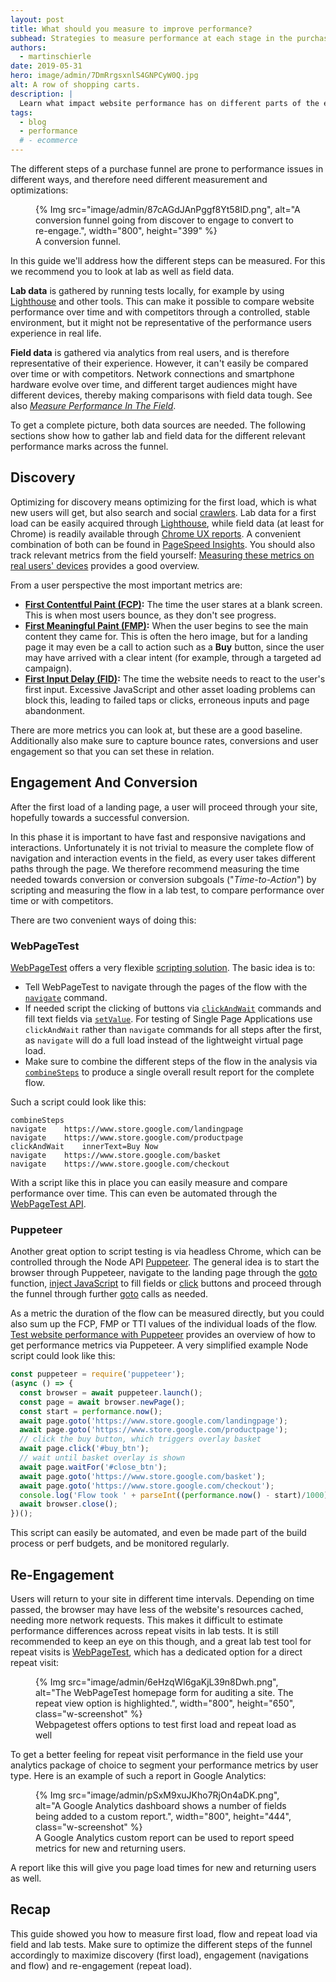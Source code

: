 ```yaml
---
layout: post
title: What should you measure to improve performance?
subhead: Strategies to measure performance at each stage in the purchase funnel.
authors:
  - martinschierle
date: 2019-05-31
hero: image/admin/7DmRrgsxnlS4GNPCyW0Q.jpg
alt: A row of shopping carts.
description: |
  Learn what impact website performance has on different parts of the e-commerce funnel
tags:
  - blog
  - performance
  # - ecommerce
---
```


The different steps of a purchase funnel are prone to performance issues in
different ways, and therefore need different measurement and optimizations:

<figure class="w-figure">
  {% Img src="image/admin/87cAGdJAnPggf8Yt58ID.png", alt="A conversion funnel going from discover to engage to convert to re-engage.", width="800", height="399" %}
  <figcaption class="w-figcaption">
    A conversion funnel.
  </figcaption>
</figure>

In this guide we'll address how the different steps can be measured. For this we
recommend you to look at lab as well as field data.

**Lab data** is gathered by running tests locally, for example by using
[Lighthouse](/fast/discover-performance-opportunities-with-lighthouse)
and other tools.  This can make it possible  to compare website performance over
time and with competitors through a controlled, stable environment, but it might
not be representative of the performance users experience in real life.

**Field data** is gathered via analytics from real users, and is therefore
representative of their experience. However, it can't easily be compared over
time or with competitors. Network connections and smartphone hardware evolve
over time, and different target audiences might have different devices, thereby
making comparisons with field data tough. See also _[Measure Performance In The Field](/fast#measure-performance-in-the-field)_.

To get a complete picture, both data sources are needed. The following sections
show how to gather lab and field data for the different relevant performance
marks across the funnel.

## Discovery

Optimizing for discovery means optimizing for the first load, which is what new
users  will get, but also search and social
[crawlers](https://developers.google.com/search/docs/guides/rendering).
Lab data for a first load can be easily acquired through
[Lighthouse](/fast/discover-performance-opportunities-with-lighthouse),
while field data (at least for Chrome) is readily available through [Chrome UX
reports](/fast/chrome-ux-report). A convenient combination of
both can be found in
[PageSpeed Insights](https://developers.google.com/speed/pagespeed/insights/).
You should also track relevant metrics from the field yourself:
[Measuring these metrics on real users' devices](https://developers.google.com/web/fundamentals/performance/user-centric-performance-metrics#measuring_these_metrics_on_real_users_devices)
provides a good overview.

From a user perspective the most important metrics are:

+   **[First Contentful Paint (FCP)](/first-contentful-paint):**
    The time the user stares at a blank screen. This is
    when most users bounce, as they don't see progress.
+   **[First Meaningful Paint (FMP)](/first-meaningful-paint):**
    When the user begins to see the main content they came for. This
    is often the hero image, but for a landing page it may even be a call to
    action such as a **Buy** button, since the user may have arrived with a clear
    intent (for example, through a targeted ad campaign).
+   **[First Input Delay (FID)](https://developers.google.com/web/updates/2018/05/first-input-delay):**
    The time the website needs to react to the user's first input.
    Excessive JavaScript and other asset loading problems can block this,
    leading to failed taps or clicks, erroneous inputs and page abandonment.

There are more metrics you can look at, but these are a good baseline. Additionally also make sure to capture bounce rates, conversions and user engagement so that you can set these in relation.

## Engagement And Conversion

After the first load of a landing page, a user will proceed through your site,
hopefully towards a successful conversion.


In this phase it is important to have fast and responsive navigations and
interactions. Unfortunately it is not trivial to measure the complete flow of
navigation and interaction events in the field, as every user takes different
paths through the page. We therefore recommend measuring the time needed towards
conversion or conversion subgoals ("_Time-to-Action_") by scripting and
measuring the flow in a lab test, to compare performance over time or with
competitors.

There are two convenient ways of doing this:

### WebPageTest

[WebPageTest](https://www.webpagetest.org/) offers a very flexible [scripting
solution](https://github.com/WPO-Foundation/webpagetest-docs/blob/main/src/scripting.md).
The basic idea is to:

+   Tell WebPageTest to navigate through the pages of the flow with the
    [`navigate`](https://github.com/WPO-Foundation/webpagetest-docs/blob/main/src/scripting.md#navigate)
    command.
+   If needed script the clicking of buttons via
    [`clickAndWait`](https://github.com/WPO-Foundation/webpagetest-docs/blob/main/src/scripting.md#clickandwait)
    commands and fill text fields via
    [`setValue`](https://github.com/WPO-Foundation/webpagetest-docs/blob/main/src/scripting.md#selectvalue).
    For testing of Single Page Applications use `clickAndWait` rather than
    `navigate` commands for all steps after the first, as `navigate` will do a
    full load instead of the lightweight virtual page load.
+   Make sure to combine the different steps of the flow in the analysis via
    [`combineSteps`](https://github.com/WPO-Foundation/webpagetest-docs/blob/main/src/scripting.md#combinesteps)
    to produce a single overall result report for the complete flow.

Such a script could look like this:

```text
combineSteps
navigate	https://www.store.google.com/landingpage
navigate	https://www.store.google.com/productpage
clickAndWait	innerText=Buy Now
navigate	https://www.store.google.com/basket
navigate	https://www.store.google.com/checkout
```

With a script like this in place you can easily measure and compare performance
over time. This can even be automated through the
[WebPageTest API](https://github.com/WPO-Foundation/webpagetest-docs/blob/5337749ae99d0529fc0ae690d402fd4f88766be9/dev/api.md).

### Puppeteer

Another great option to script testing is via headless Chrome, which can be
controlled through the Node API
[Puppeteer](https://github.com/GoogleChrome/puppeteer). The general idea is to
start the browser through Puppeteer, navigate to the landing page through the
[goto](https://github.com/GoogleChrome/puppeteer/blob/master/docs/api.md#pagegotourl-options)
function,
[inject JavaScript](https://github.com/GoogleChrome/puppeteer/blob/master/docs/api.md#pageevaluatepagefunction-args)
to fill fields or
[click](https://github.com/GoogleChrome/puppeteer/blob/master/docs/api.md#pageclickselector-options)
buttons and proceed through the funnel through further
[goto](https://github.com/GoogleChrome/puppeteer/blob/master/docs/api.md#pagegotourl-options)
calls as needed.

As a metric the duration of the flow can be measured directly,
but you could also sum up the FCP, FMP or TTI values of the individual loads of
the flow.
[Test website performance with Puppeteer](https://michaljanaszek.com/blog/test-website-performance-with-puppeteer)
provides an overview of how to get performance metrics via Puppeteer. A very
simplified example Node script could look like this:

```js
const puppeteer = require('puppeteer');
(async () => {
  const browser = await puppeteer.launch();
  const page = await browser.newPage();
  const start = performance.now();
  await page.goto('https://www.store.google.com/landingpage');
  await page.goto('https://www.store.google.com/productpage');
  // click the buy button, which triggers overlay basket
  await page.click('#buy_btn');
  // wait until basket overlay is shown
  await page.waitFor('#close_btn');
  await page.goto('https://www.store.google.com/basket');
  await page.goto('https://www.store.google.com/checkout');
  console.log('Flow took ' + parseInt((performance.now() - start)/1000) + ' seconds');
  await browser.close();
})();
```

This script can easily be automated, and even be made part of the build process
or perf budgets, and be monitored regularly.

## Re-Engagement

Users will return to your site in different time intervals. Depending on time
passed, the browser may have less of the website's resources cached, needing
more network requests. This makes it difficult to estimate performance
differences across repeat visits in lab tests. It is still recommended to keep
an eye on this though, and a great lab test tool for repeat visits is
[WebPageTest](https://www.webpagetest.org/), which has a dedicated option for a
direct repeat visit:

<figure class="w-figure">
  {% Img src="image/admin/6eHzqWl6gaKjL39n8Dwh.png", alt="The WebPageTest homepage form for auditing a site. The repeat view option is highlighted.", width="800", height="650", class="w-screenshot" %}
  <figcaption class="w-figcaption w-figcaption--center">
    Webpagetest offers options to test first load and repeat load as well
  </figcaption>
</figure>

To get a better feeling for repeat visit performance in the field use your
analytics package of choice to segment your performance metrics by user type.
Here is an example of such a report in Google Analytics:

<figure class="w-figure">
  {% Img src="image/admin/pSxM9xuJKho7RjOn4aDK.png", alt="A Google Analytics dashboard shows a number of fields being added to a custom report.", width="800", height="444", class="w-screenshot" %}
  <figcaption class="w-figcaption w-figcaption--center">
    A Google Analytics custom report can be used to report speed metrics for new and returning users.
  </figcaption>
</figure>

A report like this will give you page load times for new and returning users as well.

## Recap
This guide showed you how to measure first load, flow and repeat load via field and lab tests. Make sure to optimize the different steps of the funnel accordingly to maximize discovery (first load), engagement (navigations and flow) and re-engagement (repeat load).
